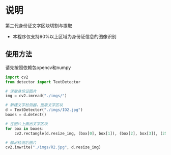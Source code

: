 # 说明 #

第二代身份证文字区块切割与提取

* 本程序仅支持90%以上区域为身份证信息的图像识别

## 使用方法 ##

请先按照依赖包opencv和numpy

``` python
import cv2
from detector import TextDetector

# 读取身份证图片
img = cv2.imread("./imgs/")

# 新建文字检测器，提取文字区块
d = TextDetector("./imgs/ID2.jpg")
boxes = d.detect()

# 在图片上画出文字区块
for box in boxes:
    cv2.rectangle(d.resize_img, (box[0], box[1]), (box[2], box[3]), (255, 0, 0), 3)

# 输出检测后图片
cv2.imwrite("./imgs/R2.jpg", d.resize_img)
```
